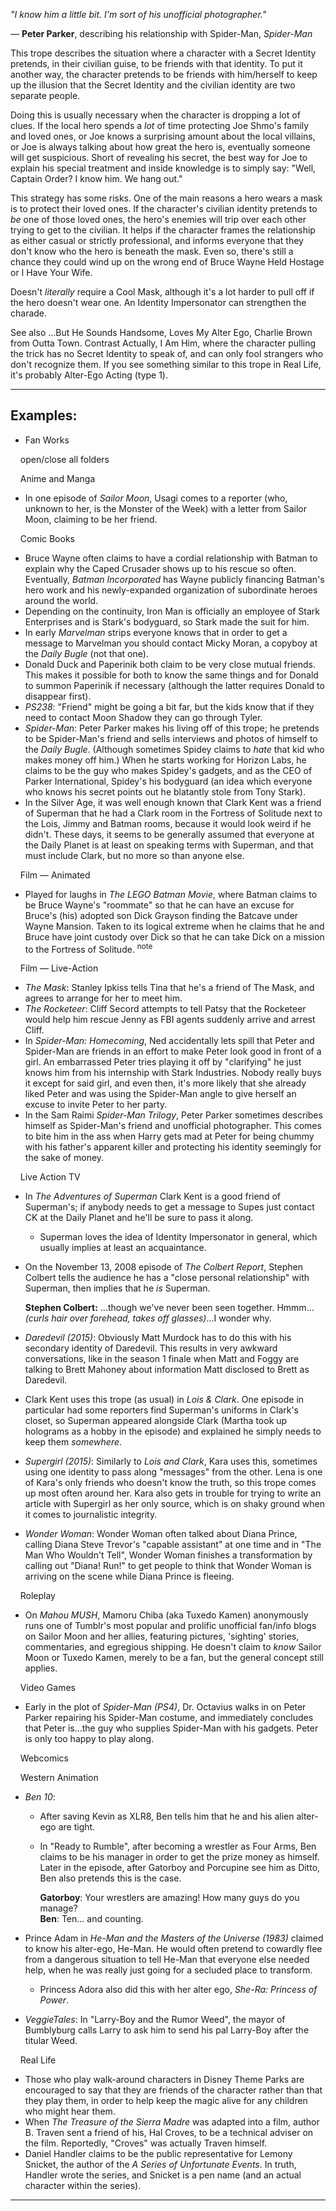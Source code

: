 _"I know him a little bit. I'm sort of his unofficial photographer."_

— **Peter Parker**, describing his relationship with Spider-Man, _Spider-Man_

This trope describes the situation where a character with a Secret Identity pretends, in their civilian guise, to be friends with that identity. To put it another way, the character pretends to be friends with him/herself to keep up the illusion that the Secret Identity and the civilian identity are two separate people.

Doing this is usually necessary when the character is dropping a lot of clues. If the local hero spends a _lot_ of time protecting Joe Shmo's family and loved ones, or Joe knows a surprising amount about the local villains, or Joe is always talking about how great the hero is, eventually someone will get suspicious. Short of revealing his secret, the best way for Joe to explain his special treatment and inside knowledge is to simply say: "Well, Captain Order? I know him. We hang out."

This strategy has some risks. One of the main reasons a hero wears a mask is to protect their loved ones. If the character's civilian identity pretends to _be_ one of those loved ones, the hero's enemies will trip over each other trying to get to the civilian. It helps if the character frames the relationship as either casual or strictly professional, and informs everyone that they don't know who the hero is beneath the mask. Even so, there's still a chance they could wind up on the wrong end of Bruce Wayne Held Hostage or I Have Your Wife.

Doesn't _literally_ require a Cool Mask, although it's a lot harder to pull off if the hero doesn't wear one. An Identity Impersonator can strengthen the charade.

See also …But He Sounds Handsome, Loves My Alter Ego, Charlie Brown from Outta Town. Contrast Actually, I Am Him, where the character pulling the trick has no Secret Identity to speak of, and can only fool strangers who don't recognize them. If you see something similar to this trope in Real Life, it's probably Alter-Ego Acting (type 1).

___

## Examples:

-   Fan Works

    open/close all folders 

    Anime and Manga 

-   In one episode of _Sailor Moon_, Usagi comes to a reporter (who, unknown to her, is the Monster of the Week) with a letter from Sailor Moon, claiming to be her friend.

    Comic Books 

-   Bruce Wayne often claims to have a cordial relationship with Batman to explain why the Caped Crusader shows up to his rescue so often. Eventually, _Batman Incorporated_ has Wayne publicly financing Batman's hero work and his newly-expanded organization of subordinate heroes around the world.
-   Depending on the continuity, Iron Man is officially an employee of Stark Enterprises and is Stark's bodyguard, so Stark made the suit for him.
-   In early _Marvelman_ strips everyone knows that in order to get a message to Marvelman you should contact Micky Moran, a copyboy at the _Daily Bugle_ (not that one).
-   Donald Duck and Paperinik both claim to be very close mutual friends. This makes it possible for both to know the same things and for Donald to summon Paperinik if necessary (although the latter requires Donald to disappear first).
-   _PS238_: "Friend" might be going a bit far, but the kids know that if they need to contact Moon Shadow they can go through Tyler.
-   _Spider-Man_: Peter Parker makes his living off of this trope; he pretends to be Spider-Man's friend and sells interviews and photos of himself to the _Daily Bugle_. (Although sometimes Spidey claims to _hate_ that kid who makes money off him.) When he starts working for Horizon Labs, he claims to be the guy who makes Spidey's gadgets, and as the CEO of Parker International, Spidey's his bodyguard (an idea which everyone who knows his secret points out he blatantly stole from Tony Stark).
-   In the Silver Age, it was well enough known that Clark Kent was a friend of Superman that he had a Clark room in the Fortress of Solitude next to the Lois, Jimmy and Batman rooms, because it would look weird if he didn't. These days, it seems to be generally assumed that everyone at the Daily Planet is at least on speaking terms with Superman, and that must include Clark, but no more so than anyone else.

    Film — Animated 

-   Played for laughs in _The LEGO Batman Movie_, where Batman claims to be Bruce Wayne's "roommate" so that he can have an excuse for Bruce's (his) adopted son Dick Grayson finding the Batcave under Wayne Mansion. Taken to its logical extreme when he claims that he and Bruce have joint custody over Dick so that he can take Dick on a mission to the Fortress of Solitude. <sup>note&nbsp;</sup> 

    Film — Live-Action 

-   _The Mask_: Stanley Ipkiss tells Tina that he's a friend of The Mask, and agrees to arrange for her to meet him.
-   _The Rocketeer_: Cliff Secord attempts to tell Patsy that the Rocketeer would help him rescue Jenny as FBI agents suddenly arrive and arrest Cliff.
-   In _Spider-Man: Homecoming_, Ned accidentally lets spill that Peter and Spider-Man are friends in an effort to make Peter look good in front of a girl. An embarrassed Peter tries playing it off by "clarifying" he just knows him from his internship with Stark Industries. Nobody really buys it except for said girl, and even then, it's more likely that she already liked Peter and was using the Spider-Man angle to give herself an excuse to invite Peter to her party.
-   In the Sam Raimi _Spider-Man Trilogy_, Peter Parker sometimes describes himself as Spider-Man's friend and unofficial photographer. This comes to bite him in the ass when Harry gets mad at Peter for being chummy with his father's apparent killer and protecting his identity seemingly for the sake of money.

    Live Action TV 

-   In _The Adventures of Superman_ Clark Kent is a good friend of Superman's; if anybody needs to get a message to Supes just contact CK at the Daily Planet and he'll be sure to pass it along.
    -   Superman loves the idea of Identity Impersonator in general, which usually implies at least an acquaintance.
-   On the November 13, 2008 episode of _The Colbert Report_, Stephen Colbert tells the audience he has a "close personal relationship" with Superman, then implies that he _is_ Superman.
    
    **Stephen Colbert:** ...though we've never been seen together. Hmmm... _(curls hair over forehead, takes off glasses)_...I wonder why.
    
-   _Daredevil (2015)_: Obviously Matt Murdock has to do this with his secondary identity of Daredevil. This results in very awkward conversations, like in the season 1 finale when Matt and Foggy are talking to Brett Mahoney about information Matt disclosed to Brett as Daredevil.
-   Clark Kent uses this trope (as usual) in _Lois & Clark_. One episode in particular had some reporters find Superman's uniforms in Clark's closet, so Superman appeared alongside Clark (Martha took up holograms as a hobby in the episode) and explained he simply needs to keep them _somewhere_.
-   _Supergirl (2015)_: Similarly to _Lois and Clark_, Kara uses this, sometimes using one identity to pass along "messages" from the other. Lena is one of Kara's only friends who doesn't know the truth, so this trope comes up most often around her. Kara also gets in trouble for trying to write an article with Supergirl as her only source, which is on shaky ground when it comes to journalistic integrity.
-   _Wonder Woman_: Wonder Woman often talked about Diana Prince, calling Diana Steve Trevor's "capable assistant" at one time and in "The Man Who Wouldn't Tell", Wonder Woman finishes a transformation by calling out "Diana! Run!" to get people to think that Wonder Woman is arriving on the scene while Diana Prince is fleeing.

    Roleplay 

-   On _Mahou MUSH_, Mamoru Chiba (aka Tuxedo Kamen) anonymously runs one of Tumblr's most popular and prolific unofficial fan/info blogs on Sailor Moon and her allies, featuring pictures, 'sighting' stories, commentaries, and egregious shipping. He doesn't claim to _know_ Sailor Moon or Tuxedo Kamen, merely to be a fan, but the general concept still applies.

    Video Games 

-   Early in the plot of _Spider-Man (PS4)_, Dr. Octavius walks in on Peter Parker repairing his Spider-Man costume, and immediately concludes that Peter is...the guy who supplies Spider-Man with his gadgets. Peter is only too happy to play along.

    Webcomics 

    Western Animation 

-   _Ben 10_:
    -   After saving Kevin as XLR8, Ben tells him that he and his alien alter-ego are tight.
    -   In "Ready to Rumble", after becoming a wrestler as Four Arms, Ben claims to be his manager in order to get the prize money as himself. Later in the episode, after Gatorboy and Porcupine see him as Ditto, Ben also pretends this is the case.
        
        **Gatorboy**: Your wrestlers are amazing! How many guys do you manage?  
        **Ben**: Ten... and counting.
        
-   Prince Adam in _He-Man and the Masters of the Universe (1983)_ claimed to know his alter-ego, He-Man. He would often pretend to cowardly flee from a dangerous situation to tell He-Man that everyone else needed help, when he was really just going for a secluded place to transform.
    -   Princess Adora also did this with her alter ego, _She-Ra: Princess of Power_.
-   _VeggieTales_: In "Larry-Boy and the Rumor Weed", the mayor of Bumblyburg calls Larry to ask him to send his pal Larry-Boy after the titular Weed.

    Real Life 

-   Those who play walk-around characters in Disney Theme Parks are encouraged to say that they are friends of the character rather than that they play them, in order to help keep the magic alive for any children who might hear them.
-   When _The Treasure of the Sierra Madre_ was adapted into a film, author B. Traven sent a friend of his, Hal Croves, to be a technical adviser on the film. Reportedly, "Croves" was actually Traven himself.
-   Daniel Handler claims to be the public representative for Lemony Snicket, the author of the _A Series of Unfortunate Events_. In truth, Handler wrote the series, and Snicket is a pen name (and an actual character within the series).

___